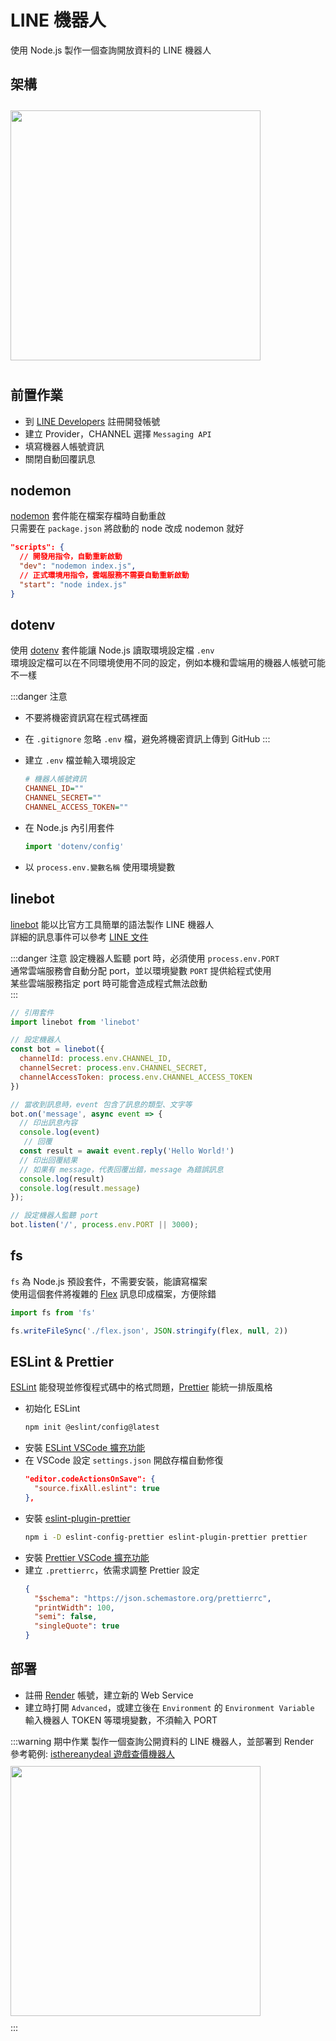# LINE 機器人

使用 Node.js 製作一個查詢開放資料的 LINE 機器人  

## 架構
<img src="/images/ch21/webhook.png" height="400" style="margin: 10px 0;">

## 前置作業
- 到 [LINE Developers](https://developers.line.me/) 註冊開發帳號
- 建立 Provider，CHANNEL 選擇 `Messaging API`
- 填寫機器人帳號資訊
- 關閉自動回覆訊息

## nodemon
[nodemon](https://www.npmjs.com/package/nodemon) 套件能在檔案存檔時自動重啟  
只需要在 `package.json` 將啟動的 node 改成 nodemon 就好  
```json
"scripts": {
  // 開發用指令，自動重新啟動
  "dev": "nodemon index.js",
  // 正式環境用指令，雲端服務不需要自動重新啟動
  "start": "node index.js"
}
```

## dotenv
使用 [dotenv](https://www.npmjs.com/package/dotenv) 套件能讓 Node.js 讀取環境設定檔 `.env`  
環境設定檔可以在不同環境使用不同的設定，例如本機和雲端用的機器人帳號可能不一樣

:::danger 注意
- 不要將機密資訊寫在程式碼裡面
- 在 `.gitignore` 忽略 `.env` 檔，避免將機密資訊上傳到 GitHub
:::

- 建立 `.env` 檔並輸入環境設定
  ```ini
  # 機器人帳號資訊
  CHANNEL_ID=""
  CHANNEL_SECRET=""
  CHANNEL_ACCESS_TOKEN=""
  ```
- 在 Node.js 內引用套件
  ```js
  import 'dotenv/config'
  ```
- 以 `process.env.變數名稱` 使用環境變數

## linebot
[linebot](https://www.npmjs.com/package/linebot) 能以比官方工具簡單的語法製作 LINE 機器人  
詳細的訊息事件可以參考 [LINE 文件](https://developers.line.biz/en/reference/messaging-api/#message-event)

:::danger 注意
設定機器人監聽 port 時，必須使用 `process.env.PORT`  
通常雲端服務會自動分配 port，並以環境變數 `PORT` 提供給程式使用  
某些雲端服務指定 port 時可能會造成程式無法啟動  
:::

```js
// 引用套件
import linebot from 'linebot'

// 設定機器人
const bot = linebot({
  channelId: process.env.CHANNEL_ID,
  channelSecret: process.env.CHANNEL_SECRET,
  channelAccessToken: process.env.CHANNEL_ACCESS_TOKEN
})

// 當收到訊息時，event 包含了訊息的類型、文字等
bot.on('message', async event => {
  // 印出訊息內容
  console.log(event)
   // 回覆
  const result = await event.reply('Hello World!')
  // 印出回覆結果
  // 如果有 message，代表回覆出錯，message 為錯誤訊息
  console.log(result)
  console.log(result.message)
});

// 設定機器人監聽 port
bot.listen('/', process.env.PORT || 3000);
```

## fs
`fs` 為 Node.js 預設套件，不需要安裝，能讀寫檔案  
使用這個套件將複雜的 [Flex](https://developers.line.biz/flex-simulator/) 訊息印成檔案，方便除錯  
```js
import fs from 'fs'

fs.writeFileSync('./flex.json', JSON.stringify(flex, null, 2))
```

## ESLint & Prettier
[ESLint](https://eslint.org/) 能發現並修復程式碼中的格式問題，[Prettier](https://prettier.io/) 能統一排版風格

- 初始化 ESLint
   ```bash
   npm init @eslint/config@latest
   ```
- 安裝 [ESLint VSCode 擴充功能](https://marketplace.visualstudio.com/items?itemName=dbaeumer.vscode-eslint)  
- 在 VSCode 設定 `settings.json` 開啟存檔自動修復
   ```json
   "editor.codeActionsOnSave": {
     "source.fixAll.eslint": true
   },
   ```
- 安裝 [eslint-plugin-prettier](https://github.com/prettier/eslint-plugin-prettier)
   ```bash
   npm i -D eslint-config-prettier eslint-plugin-prettier prettier
   ```
- 安裝 [Prettier VSCode 擴充功能](https://marketplace.visualstudio.com/items?itemName=esbenp.prettier-vscode)
- 建立 `.prettierrc`，依需求調整 Prettier 設定
   ```json
   {
     "$schema": "https://json.schemastore.org/prettierrc",
     "printWidth": 100,
     "semi": false,
     "singleQuote": true
   }
   ```

## 部署
- 註冊 [Render](https://render.com/) 帳號，建立新的 Web Service
- 建立時打開 `Advanced`，或建立後在 `Environment` 的 `Environment Variable` 輸入機器人 TOKEN 等環境變數，不須輸入 PORT

:::warning 期中作業
製作一個查詢公開資料的 LINE 機器人，並部署到 Render  
參考範例: [isthereanydeal 遊戲查價機器人](https://github.com/rogeraabbccdd/Linebot-Deals)  
<img src="https://raw.githubusercontent.com/rogeraabbccdd/Linebot-Deals/master/preview.png" height="400" style="margin: 10px 0;">  
:::